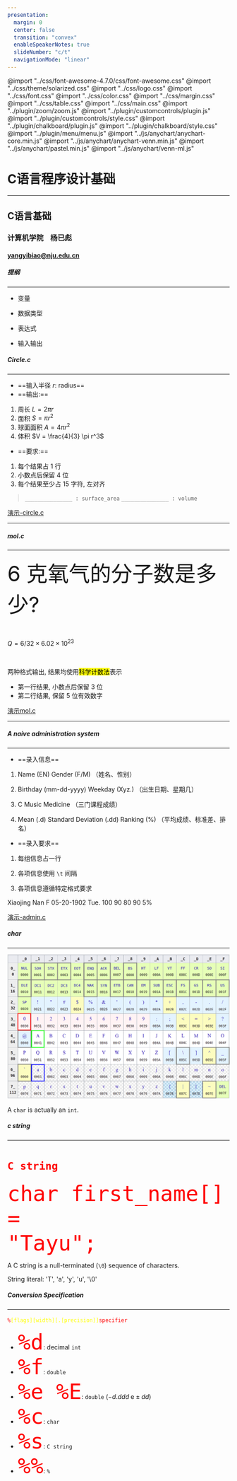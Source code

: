 ```yaml
---
presentation: 
  margin: 0
  center: false
  transition: "convex"
  enableSpeakerNotes: true
  slideNumber: "c/t"
  navigationMode: "linear"
---
```


@import "../css/font-awesome-4.7.0/css/font-awesome.css"
@import "../css/theme/solarized.css"
@import "../css/logo.css"
@import "../css/font.css"
@import "../css/color.css"
@import "../css/margin.css"
@import "../css/table.css"
@import "../css/main.css"
@import "../plugin/zoom/zoom.js"
@import "../plugin/customcontrols/plugin.js"
@import "../plugin/customcontrols/style.css"
@import "../plugin/chalkboard/plugin.js"
@import "../plugin/chalkboard/style.css"
@import "../plugin/menu/menu.js"
@import "../js/anychart/anychart-core.min.js"
@import "../js/anychart/anychart-venn.min.js"
@import "../js/anychart/pastel.min.js"
@import "../js/anychart/venn-ml.js"



<!-- slide data-notes="" -->


<div class="bottom20"></div>

# C语言程序设计基础

<hr class="width50 center">

## C语言基础

<div class="bottom8"></div>

### 计算机学院 &nbsp;&nbsp; 杨已彪

#### [yangyibiao@nju.edu.cn](yangyibiao@nju.edu.cn)



<!-- slide data-notes="" -->


##### 提纲

---

- 变量

- 数据类型

- 表达式

- 输入输出


<!-- slide data-notes="" -->


##### Circle.c

---

- ==输入半径 $r$: radius==
- ==输出:==
1. 周长  $L = 2\pi r$
2. 面积  $S = \pi r^2$
3. 球面面积 $A = 4 \pi r^2$
4. 体积 $V = \frac{4}{3} \pi r^3$
- ==要求:==
1. 每个结果占 $1$ 行
2. 小数点后保留 $4$ 位
3. 每个结果至少占 $15$ 字符, 左对齐
  > `_______________ : surface_area`
  > `_______________ : volume`

[演示-circle.c](../code/1-types-io/circle.c)

---


<!-- slide data-notes="" -->


##### mol.c

---

<font size = "7">$6$ 克氧气的分子数是多少?</font>

<br>

$Q = 6 / 32 \times 6.02 \times 10^{23}$

<br>

两种格式输出, 结果均使用<mark>科学计数法</mark>表示

- 第一行结果, 小数点后保留 $3$ 位
- 第二行结果, 保留 $5$ 位有效数字


[演示mol.c](../code/1-types-io/mol.c)

---



<!-- slide data-notes="" -->


##### A naive administration system

---

- ==录入信息==

1. Name (EN)     Gender (F/M)  （姓名、性别）

2. Birthday (mm-dd-yyyy)     Weekday (Xyz.) （出生日期、星期几）

3. C  Music Medicine （三门课程成绩）

4. Mean (.d)     Standard Deviation (.dd)    Ranking ($\%$) （平均成绩、标准差、排名）

- ==录入要求==

1. 每组信息占一行

2. 各项信息使用 `\t` 间隔

3. 各项信息遵循特定格式要求


Xiaojing Nan  F
05-20-1902    Tue.
100   90   80
90    5%

[演示-admin.c](../code/1-types-io/admin.c)


<!-- slide data-notes="" -->

##### char

---

![alt text](../img/char-image.png)

A `char` is actually an `int`.

<!-- slide data-notes="" -->

##### c string

--- 

# <code><font color = red>C string</font></code>
<code><font color = red size = 8>char first_name[] = "Tayu";</code></font>

A C string is a null-terminated (`\0`) sequence of characters.

String literal: 'T', 'a', 'y', 'u', '\0'



<!-- slide data-notes="" -->

##### Conversion Specification

---

<!--fit--> <code><font color = yellow><font color = red>%</font>[flags][width][.[precision]]<font color = red>specifier</font></font></code>

- <code><font color = red size = 7>%d</font></code>: decimal `int`
- <code><font color = red size = 7>%f</font></code>: `double`
- <code><font color = red size = 7>%e %E</font></code>: `double` ($-d.ddd \;\text{e} \pm dd$)
- <code><font color = red size = 7>%c</font></code>: `char`
- <code><font color = red size = 7>%s</font></code>: `C string`
- <code><font color = red size = 7>%%</font></code>: `%`




